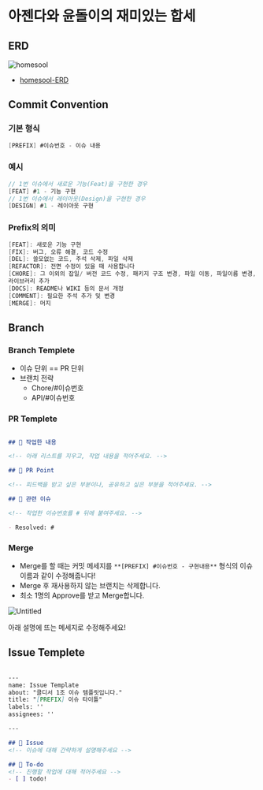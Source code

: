# 아젠다와 윤돌이의 재미있는 합세

## ERD

![homesool](https://github.com/GOSOPT-CDS-Homesool/SERVER/assets/12531340/85e2c2b9-a497-4556-a855-0e102d21b858)
- [homesool-ERD](https://www.erdcloud.com/d/TthfS8TPnuT7YwSk7)

## Commit Convention

### 기본 형식

```java
[PREFIX] #이슈번호 - 이슈 내용
```

### 예시

```java
// 1번 이슈에서 새로운 기능(Feat)을 구현한 경우
[FEAT] #1 - 기능 구현
// 1번 이슈에서 레이아웃(Design)을 구현한 경우
[DESIGN] #1 - 레이아웃 구현
```

### Prefix의 의미

```java
[FEAT]: 새로운 기능 구현
[FIX]: 버그, 오류 해결, 코드 수정
[DEL]: 쓸모없는 코드, 주석 삭제, 파일 삭제
[REFACTOR]: 전면 수정이 있을 때 사용합니다
[CHORE]: 그 이외의 잡일/ 버전 코드 수정, 패키지 구조 변경, 파일 이동, 파일이름 변경, 프로젝트 구조 변경(폴더링 등)
라이브러리 추가
[DOCS]: README나 WIKI 등의 문서 개정
[COMMENT]: 필요한 주석 추가 및 변경
[MERGE]: 머지
```

## Branch

### Branch Templete

- 이슈 단위 == PR 단위
- 브랜치 전략
    - Chore/#이슈번호
    - API/#이슈번호

### PR Templete

```markdown

## 🫧 작업한 내용

<!-- 아래 리스트를 지우고, 작업 내용을 적어주세요. -->

## 👻 PR Point

<!-- 피드백을 받고 싶은 부분이나, 공유하고 싶은 부분을 적어주세요. -->

## 📮 관련 이슈

<!-- 작업한 이슈번호를 # 뒤에 붙여주세요. -->

- Resolved: #
```

### Merge

- Merge를 할 때는 커밋 메세지를 `**[PREFIX] #이슈번호 - 구현내용**` 형식의 이슈 이름과 같이 수정해줍니다!
- Merge 후 재사용하지 않는 브랜치는 삭제합니다.
- 최소 1명의 Approve를 받고 Merge합니다.

![Untitled](https://github.com/GOSOPT-CDS-Homesool/SERVER/assets/12531340/6224b7d4-6d8e-4dfc-b66b-a5a659037ad9)

아래 설명에 뜨는 메세지로 수정해주세요!

## Issue Templete

```markdown

---
name: Issue Template
about: "클디서 1조 이슈 템플릿입니다."
title: "[PREFIX] 이슈 타이틀"
labels: ''
assignees: ''

---

## 👾 Issue
<!-- 이슈에 대해 간략하게 설명해주세요 -->

## 📝 To-do
<!-- 진행할 작업에 대해 적어주세요 -->
- [ ] todo!
```

